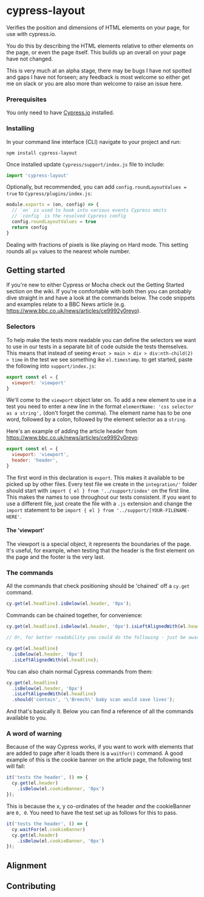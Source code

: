 # cypress-layout
Verifies the position and dimensions of HTML elements on your page, for use with cypress.io.

You do this by describing the HTML elements relative to other elements on the page, or even the page itself. This builds up an overall on your page have not changed.

This is very much at an alpha stage, there may be bugs I have not spotted and gaps I have not forseen; any feedback is most welcome so either get me on slack or you are also more than welcome to raise an issue here.

### Prerequisites

You only need to have [Cypress.io](https://github.com/cypress-io/cypress) installed.

### Installing

In your command line interface (CLI) navigate to your project and run:

```
npm install cypress-layout
```

Once installed update `Cypress/support/index.js` file to include:
```javascript
import 'cypress-layout'
```

Optionally, but recommended, you can add `config.roundLayoutValues = true` to `Cypress/plugins/index.js`:

```javascript
module.exports = (on, config) => {
  // `on` is used to hook into various events Cypress emits
  // `config` is the resolved Cypress config
  config.roundLayoutValues = true
  return config
}
```

Dealing with fractions of pixels is like playing on Hard mode. This setting rounds all `px` values to the nearest whole number.

## Getting started

If you're new to either Cypress or Mocha check out the Getting Started section on the wiki. If you're comfortable with both then you can probably dive straight in and have a look at the commands below. The code snippets and examples relate to a BBC News article (e.g. https://www.bbc.co.uk/news/articles/ce9992y0reyo).

### Selectors

To help make the tests more readable you can define the selectors we want to use in our tests in a separate bit of code outside the tests themselves. This means that instead of seeing `#root > main > div > div:nth-child(2) > time` in the test we see something ike `el.timestamp`. to get started, paste the following into `support/index.js`:

```javascript
export const el = {
  viewport: 'viewport'
}
```

We'll come to the `viewport` object later on. To add a new element to use in a test you need to enter a new line in the format `elementName: 'css selector as a string',` (don't forget the comma). The element name has to be one word, followed by a colon, followed by the element selector as a `string`.

Here's an example of adding the article header from https://www.bbc.co.uk/news/articles/ce9992y0reyo:

```javascript
export const el = {
  viewport: 'viewport',
  header: 'header',
}
```

The first word in this declaration is `export`. This makes it available to be picked up by other files. Every test file we create in the `integration/'` folder should start with `import { el } from '../support/index'` on the first line. This makes the names to use throughout our tests consistent. If you want to use a different file, just create the file with a `.js` extension and change the `import` statement to be `import { el } from '../support/[YOUR-FILENAME-HERE'`.

#### The 'viewport'

The viewport is a special object, it represents the boundaries of the page. It's useful, for example, when testing that the header is the first element on the page and the footer is the very last.

### The commands

All the commands that check positioning should be 'chained' off a `cy.get` command.

```javascript
cy.get(el.headline).isBelow(el.header, '0px');
```

Commands can be chained together, for convenience: 

```javascript
cy.get(el.headline).isBelow(el.header, '0px').isLeftAlignedWith(el.headline);

// Or, for better readability you could do the following - just be aware of the position of the ending semicolon:

cy.get(el.headline)
  .isBelow(el.header, '0px')
  .isLeftAlignedWith(el.headline);
```

You can also chain normal Cypress commands from them:

```javascript
cy.get(el.headline)
  .isBelow(el.header, '0px')
  .isLeftAlignedWith(el.headline)
  .should('contain', '\'Breech\' baby scan would save lives');
```

And that's basically it. Below you can find a reference of all the commands available to you.

### A word of warning

Because of the way Cypress works, if you want to work with elements that are added to page after it loads there is a `waitFor()` command. A good example of this is the cookie banner on the article page, the following test will fail:

```javascript
it('tests the header', () => {
  cy.get(el.header)
    .isBelow(el.cookieBanner, '0px')
});
```

This is because the x, y co-ordinates of the header *and* the cookieBanner are `0, 0`. You need to have the test set up as follows for this to pass.

```javascript
it('tests the header', () => {
  cy.waitFor(el.cookieBanner)
  cy.get(el.header)
    .isBelow(el.cookieBanner, '0px')
});
```

## Alignment

##

## Contributing


